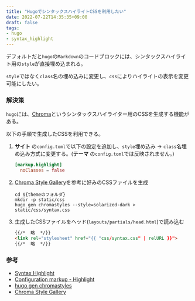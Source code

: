 ```yaml
---
title: "HugoでシンタックスハイライトCSSを利用したい"
date: 2022-07-22T14:35:35+09:00
draft: false
tags:
- hugo
- syntax_highlight
---
```


デフォルトだと`hugo`の`Markdown`のコードブロックには、シンタックスハイライト用の`style`が直接埋め込まれる。

`style`ではなく`class`名の埋め込みに変更し、`css`によりハイライトの表示を変更可能にしたい。

<!--more-->

### 解決策

`hugo`には、[Chroma](https://github.com/alecthomas/chroma)というシンタックスハイライター用のCSSを生成する機能がある。

以下の手順で生成したCSSを利用できる。

1. **サイト** の`config.toml`で以下の設定を追加し、`style`埋め込み → `class`名埋め込み方式に変更する。(**テーマ** の`config.toml`では反映されません。)

    ~~~toml
    [markup.highlight]
      noClasses = false
    ~~~

2. [Chroma Style Gallery](https://xyproto.github.io/splash/docs/all.html)を参考に好みのCSSファイルを生成

    ~~~shell
    cd ${themeのフォルダ}
    mkdir -p static/css
    hugo gen chromastyles --style=solarized-dark > static/css/syntax.css
    ~~~

3. 生成したCSSファイルをヘッド(`layouts/partials/head.html`)で読み込む

    ~~~html
    {{/*  略  */}}
    <link rel="stylesheet" href="{{ "css/syntax.css" | relURL }}">
    {{/*  略  */}}
    ~~~

### 参考

- [Syntax Highlight](https://gohugo.io/content-management/syntax-highlighting/)
- [Configuration markup - Highlight](https://gohugo.io/getting-started/configuration-markup#highlight)
- [hugo gen chromastyles](https://gohugo.io/commands/hugo_gen_chromastyles/)
- [Chroma Style Gallery](https://xyproto.github.io/splash/docs/all.html)
